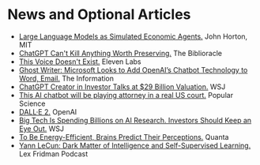 # News and Optional Articles

- [Large Language Models as Simulated Economic Agents.](https://john-joseph-horton.com/papers/llm_ask.pdf) John Horton, MIT
- [ChatGPT Can't Kill Anything Worth Preserving.](https://biblioracle.substack.com/p/chatgpt-cant-kill-anything-worth) The Biblioracle
- [This Voice Doesn't Exist.](https://blog.elevenlabs.io/enter-the-new-year-with-a-bang/) Eleven Labs
- [Ghost Writer: Microsoft Looks to Add OpenAI’s Chatbot Technology to Word, Email.](https://www.theinformation.com/articles/ghost-writer-microsoft-looks-to-add-openais-chatbot-technology-to-word-email) The Information
- [ChatGPT Creator in Investor Talks at $29 Billion Valuation.](https://www.wsj.com/articles/chatgpt-creator-openai-is-in-talks-for-tender-offer-that-would-value-it-at-29-billion-11672949279) WSJ
- [This AI chatbot will be playing attorney in a real US court.](https://www.popsci.com/technology/ai-chatbot-lawyer-donotpay/) Popular Science
- [DALL·E 2.](https://openai.com/dall-e-2/) OpenAI
- [Big Tech Is Spending Billions on AI Research. Investors Should Keep an Eye Out.](https://www.wsj.com/articles/big-tech-is-spending-billions-on-ai-research-investors-should-keep-an-eye-out-11646740800) WSJ
- [To Be Energy-Efficient, Brains Predict Their Perceptions.](https://www.quantamagazine.org/to-be-energy-efficient-brains-predict-their-perceptions-20211115/) Quanta
- [Yann LeCun: Dark Matter of Intelligence and Self-Supervised Learning.](https://www.youtube.com/watch?v=SGzMElJ11Cc) Lex Fridman Podcast
